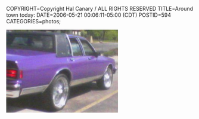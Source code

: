 COPYRIGHT=Copyright Hal Canary / ALL RIGHTS RESERVED
TITLE=Around town today:
DATE=2006-05-21 00:06:11-05:00 (CDT)
POSTID=594
CATEGORIES=photos;

![[car]](/photos/2006-05-20-purple-car.jpg)
